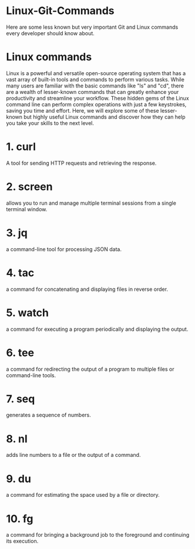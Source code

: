 # Linux-Git-Commands
Here are some less known but very important Git and Linux commands every developer should know about.
# Linux commands 
Linux is a powerful and versatile open-source operating system that has a vast array of built-in tools and commands to perform various tasks. While many users are familiar with the basic commands like "ls" and "cd", there are a wealth of lesser-known commands that can greatly enhance your productivity and streamline your workflow. These hidden gems of the Linux command line can perform complex operations with just a few keystrokes, saving you time and effort. Here, we will explore some of these lesser-known but highly useful Linux commands and discover how they can help you take your skills to the next level.
# 1. curl
A tool for sending HTTP requests and retrieving the response.
# 2. screen
allows you to run and manage multiple terminal sessions from a single terminal window.
# 3. jq
a command-line tool for processing JSON data.
# 4. tac
a command for concatenating and displaying files in reverse order.
# 5. watch
a command for executing a program periodically and displaying the output.
# 6. tee
a command for redirecting the output of a program to multiple files or command-line tools.
# 7. seq
generates a sequence of numbers.
# 8. nl
adds line numbers to a file or the output of a command.
# 9. du
a command for estimating the space used by a file or directory.
# 10. fg
a command for bringing a background job to the foreground and continuing its execution.

